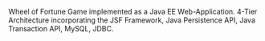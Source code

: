 Wheel of Fortune Game implemented as a Java EE Web-Application. 4-Tier Architecture incorporating the JSF Framework, Java Persistence API, Java Transaction API, MySQL, JDBC.
